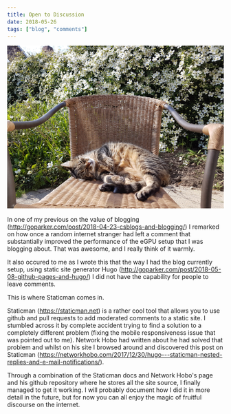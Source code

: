 ```yaml
---
title: Open to Discussion
date: 2018-05-26
tags: ["blog", "comments"]
---
```

![alt text](/img/post_images/180526_jenny.png "Check out the flowers!")

In one of my previous on the value of blogging (http://goparker.com/post/2018-04-23-csblogs-and-blogging/) I remarked on how once a random internet stranger had left a comment that substantially improved the performance of the eGPU setup that I was blogging about. That was awesome, and I really think of it warmly.

It also occured to me as I wrote this that the way I had the blog currently setup, using static site generator Hugo (http://goparker.com/post/2018-05-08-github-pages-and-hugo/) I did not have the capability for people to leave comments.

This is where Staticman comes in.
<!--more-->

Staticman (https://staticman.net) is a rather cool tool that allows you to use github and pull requests to add moderated comments to a static site. I stumbled across it by complete accident trying to find a solution to a completely different problem (fixing the mobile responsiveness issue that was pointed out to me). Network Hobo had written about he had solved that problem and whilst on his site I browsed around and discovered this post on Staticman (https://networkhobo.com/2017/12/30/hugo---staticman-nested-replies-and-e-mail-notifications/).

Through a combination of the Staticman docs and Network Hobo's page and his github repository where he stores all the site source, I finally managed to get it working. I will probably document how I did it in more detail in the future, but for now you can all enjoy the magic of fruitful discourse on the internet.